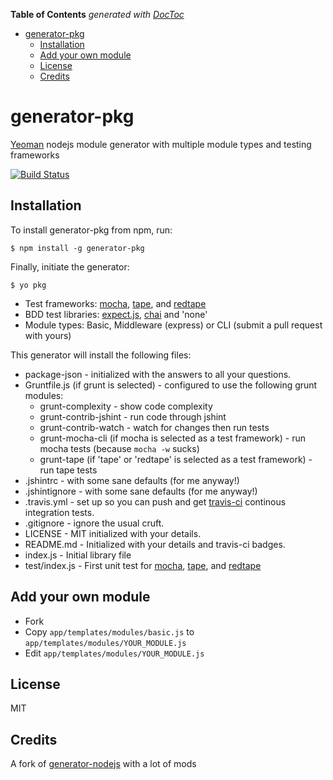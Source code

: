 <!-- START doctoc generated TOC please keep comment here to allow auto update -->
<!-- DON'T EDIT THIS SECTION, INSTEAD RE-RUN doctoc TO UPDATE -->
**Table of Contents**  *generated with [DocToc](https://github.com/thlorenz/doctoc)*

- [generator-pkg](#generator-pkg)
  - [Installation](#installation)
  - [Add your own module](#add-your-own-module)
  - [License](#license)
  - [Credits](#credits)

<!-- END doctoc generated TOC please keep comment here to allow auto update -->

# generator-pkg

[Yeoman](http://yeoman.io) nodejs module generator with multiple module types and testing frameworks

[![Build Status](https://secure.travis-ci.org/yieme/generator-pkg.png?branch=master)](https://travis-ci.org/yieme/generator-pkg)

## Installation

To install generator-pkg from npm, run:

```
$ npm install -g generator-pkg
```

Finally, initiate the generator:

```
$ yo pkg
```

- Test frameworks: [mocha](https://github.com/visionmedia/mocha), [tape](https://github.com/substack/tape),
and
[redtape](https://github.com/eugeneware/redtape)
- BDD test libraries: [expect.js](https://github.com/learnboost/expect.js),
[chai](https://github.com/chaijs/chai) and 'none'
- Module types: Basic, Middleware (express) or CLI (submit a pull request with yours)

This generator will install the following files:

* package-json - initialized with the answers to all your questions.
* Gruntfile.js (if grunt is selected) - configured to use the following grunt modules:
    * grunt-complexity - show code complexity
    * grunt-contrib-jshint - run code through jshint
    * grunt-contrib-watch - watch for changes then run tests
    * grunt-mocha-cli (if mocha is selected as a test framework) - run mocha
      tests (because `mocha -w` sucks)
    * grunt-tape (if 'tape' or 'redtape' is selected as a test framework) - run
      tape tests
* .jshintrc - with some sane defaults (for me anyway!)
* .jshintignore - with some sane defaults (for me anyway!)
* .travis.yml - set up so you can push and get [travis-ci](http://travis-ci.org)
   continous integration tests.
* .gitignore - ignore the usual cruft.
* LICENSE - MIT initialized with your details.
* README.md - Initialized with your details and travis-ci badges.
* index.js - Initial library file
* test/index.js - First unit test for [mocha](https://github.com/visionmedia/mocha), [tape](https://github.com/substack/tape),
and
[redtape](https://github.com/eugeneware/redtape)

## Add your own module

- Fork
- Copy ```app/templates/modules/basic.js``` to ```app/templates/modules/YOUR_MODULE.js```
- Edit ```app/templates/modules/YOUR_MODULE.js```

## License

MIT

## Credits

A fork of [generator-nodejs](https://github.com/eugeneware/generator-nodejs) with a lot of mods
